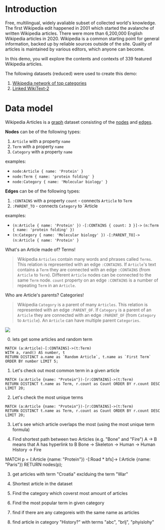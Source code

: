 
# Introduction

Free, multilingual, widely avaliable subset of collected world's knowledge. The first Wikipedia edit happened in 2001 which started the avalanche of written Wikipedia articles. There were more than 6,200,000 English Wikipedia articles in 2020. Wikipedia is a common starting point for general information, backed up by reliable sources outside of the site. Quality of articles is maintained by various editors, which anyone can become.

In this demo, you will explore the contents and contexts of 339 featured Wikipedia articles.

The following datasets (reduced) were used to create this demo:
1. [Wikipedia network of top categories](https://snap.stanford.edu/data/wiki-topcats.html)
2. [Linked WikiText-2](https://rloganiv.github.io/linked-wikitext-2/#/)
# Data model
Wikipedia Articles is a [graph](https://en.wikipedia.org/wiki/Graph_theory#:~:text=In%20mathematics%2C%20graph%20theory%20is,also%20called%20links%20or%20lines) dataset consisting of the [nodes](https://en.wikipedia.org/wiki/Vertex_(graph_theory)) and [edges](https://en.wikipedia.org/wiki/Glossary_of_graph_theory_terms#edge).

**Nodes** can be of the following types:

1. `Article` with a property `name`
2. `Term`  with a property `name`
3. `Category` with a property `name`

examples:
- `node:Article { name: 'Protein' }`
- `node:Term { name: 'protein folding' }`
- `node:Category { name: 'Molecular biology' }` 

**Edges** can be of the following types:

1. `:CONTAINS` with a property `count` - connects `Article` to `Term`
2. `:PARENT_TO` - connects `Category` to `Article

examples:
- `(n:Article { name: 'Protein' })` `-[:CONTAINS { count: 3 }]->` `(n:Term { name: 'protein folding' })`
- `(n:Category { name: 'Molecular biology' })` `-[:PARENT_TO]->` `(n:Article { name: 'Protein' }`


What's an Article made of? Terms!
>Wikipedia `Articles` contain many words and phrases called `Terms`. This relation is represented with an edge `:CONTAINS`. If `Article`'s text contains a `Term` they are connected with an edge `:CONTAINS` (from `Article` to `Term`). Different `Article` nodes can be connected to the same `Term` node. `count` property on an edge `:CONTAINS` is a number of repeating `Term` in an `Article`.

Who are Article's parents? Categories!
>Wikipedia `Category` is a parent of many `Articles`. This relation is represented with an edge `:PARENT_OF`. If `Category` is a parent of an `Article` they are connected with an edge `:PARENT_OF` (from  `Category` to `Article`). An `Article` can have multiple parent `Categories`.



![](pics/wiki-tutorial-graph.png)


0. lets get some articles and random term
```
MATCH (a:Article)-[:CONTAINS]->(t:Term)
WITH a, rand() AS number, t
RETURN DISTINCT a.name as `Random Article`, t.name as `First Term` ORDER BY number LIMIT 5;
```

1. Let's check out most common term in a given article
```opencypher
MATCH (a:Article {name: "Protein"})-[r:CONTAINS]->(t:Term)
RETURN DISTINCT t.name as Term, r.count as Count ORDER BY r.count DESC LIMIT 20;
```
2. Let's check the most unique terms
```opencypher
MATCH (a:Article {name: "Protein"})-[r:CONTAINS]->(t:Term)
RETURN DISTINCT t.name as Term, r.count as Count ORDER BY r.count DESC LIMIT 20;
```

3. Let's see which article overlaps the most (using the most unique term formula)

4. Find shortest path between two Articles (e.g. "Bone" and "Fire")
             A -> B means that A has hyperlink to B
             Bone -> Skeleton -> Human -> Human History -> Fire

MATCH p = (:Article {name: "Protein"})
          -[:Road * bfs]->
          (:Article {name: "Paris"})
RETURN nodes(p);

3. get articles with term "Croatia" exclduing the term "War"

4. Shortest article in the dataset 

5. Find the category which coverst most amount of articles

6. Find the most popular term in given category

7.  find if there are any categoreis with the same name as articles

8.  find article in category "History?" with terms "abc", "brlj", "phyislohy"